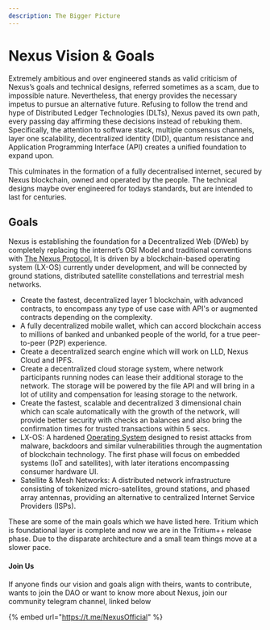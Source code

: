 ```yaml
---
description: The Bigger Picture
---
```


# Nexus Vision & Goals

Extremely ambitious and over engineered stands as valid criticism of Nexus’s goals and technical designs, referred sometimes as a scam, due to impossible nature. Nevertheless, that energy provides the necessary impetus to pursue an alternative future. Refusing to follow the trend and hype of Distributed Ledger Technologies (DLTs), Nexus paved its own path, every passing day affirming these decisions instead of rebuking them. Specifically, the attention to software stack, multiple consensus channels, layer one scalability, decentralized identity (DID), quantum resistance and Application Programming Interface (API) creates a unified foundation to expand upon.

This culminates in the formation of a fully decentralised internet, secured by Nexus blockchain, owned and operated by the people. The technical designs maybe over engineered for todays standards, but are intended to last for centuries.&#x20;

## Goals &#x20;

Nexus is establishing the foundation for a Decentralized Web (DWeb) by completely replacing the internet’s OSI Model and traditional conventions with [The Nexus Protocol.](https://medium.com/@NexusOfficial/a-new-internet-the-nexus-protocol-6ee1e7f533ad) It is driven by a blockchain-based operating system (LX-OS) currently under development, and will be connected by ground stations, distributed satellite constellations and terrestrial mesh networks.

* Create the fastest, decentralized layer 1 blockchain, with advanced contracts, to encompass any type of use case with API's or augmented contracts depending on the complexity.
* A fully decentralized mobile wallet, which can accord blockchain access to millions of banked and unbanked people of the world, for a true peer-to-peer (P2P) experience.
* Create a decentralized search engine which will work on LLD, Nexus Cloud and IPFS.
* Create a decentralized cloud storage system, where network participants running nodes can lease their additional storage to the network. The storage will be powered by the file API and will bring in a lot of utility and compensation for leasing storage to the network.
* Create the fastest, scalable and decentralized 3 dimensional chain which can scale automatically with the growth of the network, will provide better security with checks an balances and also bring the confirmation times for trusted transactions within 5 secs.
* LX-OS: A hardened [Operating System](https://www.publish0x.com/nexus-blockchain-technical-articles/nexos-the-next-chapter-of-the-nexus-protocol-three-part-seri-xdrowrl) designed to resist attacks from malware, backdoors and similar vulnerabilities through the augmentation of blockchain technology. The first phase will focus on embedded systems (IoT and satellites), with later iterations encompassing consumer hardware UI.
* Satellite & Mesh Networks: A distributed network infrastructure consisting of tokenized micro-satellites, ground stations, and phased array antennas, providing an alternative to centralized Internet Service Providers (ISPs).

These are some of the main goals which we have listed here. Tritium which is foundational layer is complete and now we  are in the Tritium++ release phase. Due to the disparate architecture and a small team things move at a slower pace.&#x20;

#### Join Us

If anyone finds our vision and goals align with theirs, wants to contribute, wants to join the DAO or want to know more about Nexus, join our community telegram channel, linked below

{% embed url="https://t.me/NexusOfficial" %}
